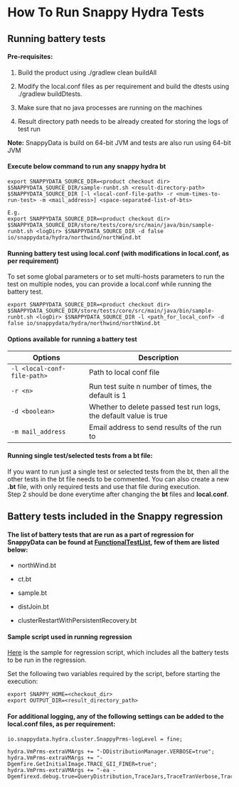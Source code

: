 # How To Run Snappy Hydra Tests

## Running battery tests

#### Pre-requisites:

 1. Build the product using ./gradlew clean buildAll

 2. Modify the local.conf files as per requirement and build the dtests using ./gradlew buildDtests.

 3. Make sure that no java processes are running on the machines

 4. Result directory path needs to be already created for storing the logs of test run

**Note:** SnappyData is build on 64-bit JVM and tests are also run using 64-bit JVM

#### Execute below command to run any snappy hydra bt

```
export SNAPPYDATA_SOURCE_DIR=<product checkout dir>
$SNAPPYDATA_SOURCE_DIR/sample-runbt.sh <result-directory-path> $SNAPPYDATA_SOURCE_DIR [-l <local-conf-file-path> -r <num-times-to-run-test> -m <mail_address>] <space-separated-list-of-bts>

E.g.
export SNAPPYDATA_SOURCE_DIR=<product checkout dir>
$SNAPPYDATA_SOURCE_DIR/store/tests/core/src/main/java/bin/sample-runbt.sh <logDir> $SNAPPYDATA_SOURCE_DIR -d false io/snappydata/hydra/northwind/northWind.bt
```

#### Running battery test using local.conf (with modifications in local.conf, as per requirement)

To set some global parameters or to set multi-hosts parameters to run the test on multiple nodes, you can provide a local.conf while running the battery test.

```
export SNAPPYDATA_SOURCE_DIR=<product checkout dir>
$SNAPPYDATA_SOURCE_DIR/store/tests/core/src/main/java/bin/sample-runbt.sh <logDir> $SNAPPYDATA_SOURCE_DIR -l <path_for_local_conf> -d false io/snappydata/hydra/northwind/northWind.bt
```

#### Options available for running a battery test

| Options | Description |
|--------|--------|
|`-l <local-conf-file-path>`|Path to local conf file|
|`-r <n>`|Run test suite n number of times, the default is 1|
|`-d <boolean>`|Whether to delete passed test run logs, the default value is true|
|`-m mail_address`|Email address to send results of the run to|

#### Running single test/selected tests from a bt file:

If you want to run just a single test or selected tests from the bt, then all the other tests in the bt file needs to be commented. You can also create a new **.bt** file, with only required tests and use that file during execution.</br>
Step 2 should be done everytime after changing the **bt** files and **local.conf**.


## Battery tests included in the Snappy regression

#### The list of battery tests that are run as a part of regression for SnappyData can be found at [FunctionalTestList](functionalTestList.md), few of them are listed below:

* northWind.bt

* ct.bt

* sample.bt

* distJoin.bt

* clusterRestartWithPersistentRecovery.bt

#### Sample script used in running regression

[Here](../../test/java/io/snappydata/hydra/snappyRegressionScript.sh) is the sample for regression script, which includes all the battery tests to be run in the regression. 

Set the following two variables required by the script, before starting the execution:

```
export SNAPPY_HOME=<checkout_dir>
export OUTPUT_DIR=<result_directory_path>
```

#### For additional logging, any of the following settings can be added to the **local.conf** files, as per requirement:

```
io.snappydata.hydra.cluster.SnappyPrms-logLevel = fine;

hydra.VmPrms-extraVMArgs += "-DDistributionManager.VERBOSE=true";
hydra.VmPrms-extraVMArgs += "-Dgemfire.GetInitialImage.TRACE_GII_FINER=true";
hydra.VmPrms-extraVMArgs += "-ea -Dgemfirexd.debug.true=QueryDistribution,TraceJars,TraceTranVerbose,TraceIndex,TraceFabricServiceBoot";

```
